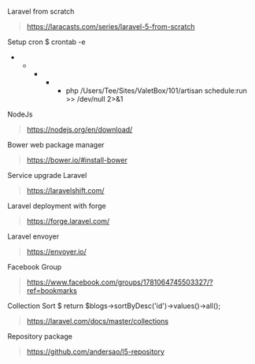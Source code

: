 Laravel from scratch
> https://laracasts.com/series/laravel-5-from-scratch

Setup cron
$ crontab -e
* * * * * php /Users/Tee/Sites/ValetBox/101/artisan schedule:run >> /dev/null 2>&1

NodeJs
> https://nodejs.org/en/download/

Bower web package manager
> https://bower.io/#install-bower

Service upgrade Laravel
> https://laravelshift.com/

Laravel deployment with forge
> https://forge.laravel.com/

Laravel envoyer
> https://envoyer.io/

Facebook Group
> https://www.facebook.com/groups/1781064745503327/?ref=bookmarks

Collection Sort
$ return $blogs->sortByDesc('id')->values()->all();
> https://laravel.com/docs/master/collections

Repository package
> https://github.com/andersao/l5-repository
